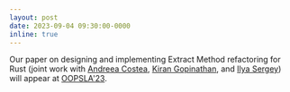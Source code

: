 ```yaml
---
layout: post
date: 2023-09-04 09:30:00-0000
inline: true
---
```


Our paper on designing and implementing Extract Method refactoring for Rust 
(joint work with [Andreea Costea](https://www.comp.nus.edu.sg/~andreeac/), [Kiran Gopinathan](http://gopiandcode.uk/), and [Ilya Sergey](https://ilyasergey.net/)) will appear at [OOPSLA'23](https://2023.splashcon.org/track/splash-2023-oopsla).
